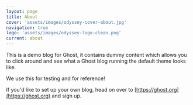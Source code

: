 ```yaml
---
layout: page
title: About
cover: 'assets/images/odyssey-cover-about.jpg'
navigation: true
logo: 'assets/images/odyssey-logo-clean.png'
current: about
---
```


This is a demo blog for Ghost, it contains dummy content which allows you to click around and see what a Ghost blog running the default theme looks like.

We use this for testing and for reference!

If you'd like to set up your own blog, head on over to [https://ghost.org](https://ghost.org) and sign up.
